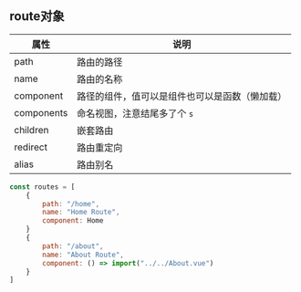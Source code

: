 ## route对象

| 属性       | 说明                                           |
| ---------- | ---------------------------------------------- |
| path       | 路由的路径                                     |
| name       | 路由的名称                                     |
| component  | 路径的组件，值可以是组件也可以是函数（懒加载） |
| components | 命名视图，注意结尾多了个 `s`                   |
| children   | 嵌套路由                                       |
| redirect   | 路由重定向                                     |
| alias      | 路由别名                                       |

```js
const routes = [
    {
        path: "/home",
        name: "Home Route",
        component: Home
    }
    {
    	path: "/about",
    	name: "About Route",
    	component: () => import("../../About.vue")
	}
]
```
